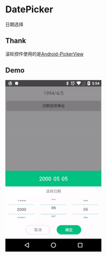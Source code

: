 # DatePicker

日期选择

## Thank

滚轮控件使用的是[Android-PickerView](https://github.com/Bigkoo/Android-PickerView)

## Demo

![](https://github.com/shucc/DatePicker/blob/master/demo/demo.gif)